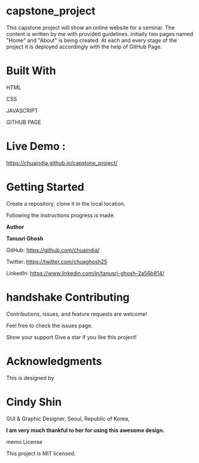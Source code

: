 # capstone_project

This capstone project will show an online website for a seminar. The content is written by me with provided guidelines. initially two pages named "Home" and "About" is being created. At each and every stage of the project it is deployed accordingly with the help of GitHub Page.

# Built With

HTML

CSS

JAVASCRIPT

GITHUB PAGE

# Live Demo :

https://chuaindia.github.io/capstone_project/

# Getting Started

Create a repository, clone it in the local location.

Following the instructions progress is made.

**Author**

**Tanusri Ghosh**

GitHub: https://github.com/chuaindia/

Twitter: https://twitter.com/chuaghosh25

LinkedIn: https://www.linkedin.com/in/tanusri-ghosh-2a56b814/

# handshake Contributing

Contributions, issues, and feature requests are welcome!

Feel free to check the issues page.

Show your support
Give a star if you like this project!

# Acknowledgments

This is designed by 
# Cindy Shin
GUI & Graphic Designer,
Seoul, Republic of Korea,

**I am very much thankful to her for using this awesome design.**


memo License

This project is MIT licensed.
